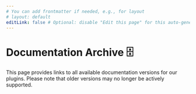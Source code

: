 ```yaml
---
# You can add frontmatter if needed, e.g., for layout
# layout: default
editLink: false # Optional: disable "Edit this page" for this auto-generated content
---
```


# Documentation Archive 🗄️

This page provides links to all available documentation versions for our plugins.
Please note that older versions may no longer be actively supported.

<PluginArchiveList />
